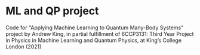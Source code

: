 # ML and QP project
Code for "Applying Machine Learning to Quantum Many-Body Systems" project by Andrew King, in partial fulfillment of
6CCP3131: Third Year Project in Physics in Machine Learning and Quantum Physics, at King’s College London (2021)
